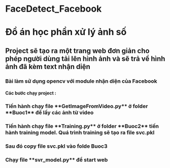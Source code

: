 # FaceDetect_Facebook
# Đồ án học phần xử lý ảnh số 
## Project sẽ tạo ra  một trang web đơn giản cho phép người dùng tải lên hình ảnh và sẽ trả về hình ảnh đã kèm text nhận diện 
### Bài làm sử dụng opencv với module nhận diện của Facebook
#### Các bước chạy project :
<h3>Tiến hành chạy file **GetImageFromVideo.py** ở folder **Buoc1** để lấy các ảnh từ video</h3>
<h3>Tiến hành chạy file **Training.py** ở folder **Buoc2** tiến hành training model. Quá trình training sẽ tạo ra file svc.pkl</h3>
<h3>Sau đó copy file svc.pkl vào folde Buoc3</h3>
<h3>Chạy file **svr_model.py** để start web</h3>
